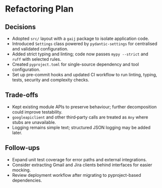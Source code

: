 # Refactoring Plan

## Decisions
- Adopted `src/` layout with a `gaij` package to isolate application code.
- Introduced `Settings` class powered by `pydantic-settings` for centralised and validated configuration.
- Added strict typing and linting; code now passes `mypy --strict` and `ruff` with selected rules.
- Created `pyproject.toml` for single-source dependency and tool configuration.
- Set up pre-commit hooks and updated CI workflow to run linting, typing, tests, security and complexity checks.

## Trade-offs
- Kept existing module APIs to preserve behaviour; further decomposition could improve testability.
- `googleapiclient` and other third‑party calls are treated as `Any` where stubs are unavailable.
- Logging remains simple text; structured JSON logging may be added later.

## Follow-ups
- Expand unit test coverage for error paths and external integrations.
- Consider extracting Gmail and Jira clients behind interfaces for easier mocking.
- Review deployment workflow after migrating to pyproject-based dependencies.
